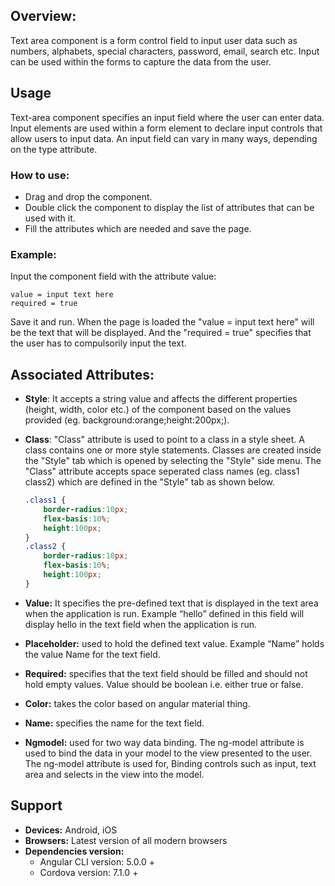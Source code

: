 ## Overview: 
Text area component is a form control field to input user data such as numbers, alphabets, special characters, password, email, search etc. Input can be used within the forms to capture the data from the user. 

## Usage
Text-area component specifies an input field where the user can enter data. Input elements are used within a form element to declare input controls that allow users to input data. An input field can vary in many ways, depending on the type attribute.

### How to use:   
- Drag and drop the component. 
- Double click the component to display the list of attributes that can be used with it.
- Fill the attributes which are needed and save the page.

### Example: 
Input the component field with the attribute value:
``` 
value = input text here
required = true 
```
Save it and run.
When the page is loaded the "value = input text here" will be the text that will be displayed. And the "required = true" specifies that the user has to compulsorily input the text. 

## Associated Attributes:
- **Style**: It accepts a string value and affects the different properties (height, width, color etc.) of the component based on the values provided (eg. background:orange;height:200px;).

- **Class**: "Class" attribute is used to point to a class in a style sheet. A class contains one or more style statements. Classes are created inside the "Style" tab which is opened by selecting the "Style" side menu. The "Class" attribute accepts space seperated class names (eg. class1 class2) which are defined in the "Style" tab as shown below.
    ```css
    .class1 {
        border-radius:10px;
        flex-basis:10%;
        height:100px;
    }
    .class2 {
        border-radius:10px;
        flex-basis:10%;
        height:100px;
    }
    
- **Value:** It specifies the pre-defined text that is displayed in the text area when the application is run. Example “hello” defined in this field will display hello in the text field when the application is run.
- **Placeholder:** used to hold the defined text value. Example “Name” holds the value Name for the text field.
- **Required:** specifies that the text field should be filled and should not hold empty values. Value should be boolean i.e. either true or false.
- **Color:** takes the color based on angular material thing.
- **Name:** specifies the name for the text field.
- **Ngmodel:** used for two way data binding. The ng-model attribute is used to bind the data in your model to the view presented to the user. The ng-model attribute is used for, Binding controls such as input, text area and selects in the view into the model.

## Support
- **Devices:** Android, iOS
- **Browsers:**  Latest version of all modern browsers
- **Dependencies version:** 
    - Angular CLI version: 5.0.0 + 
    - Cordova version: 7.1.0 +
